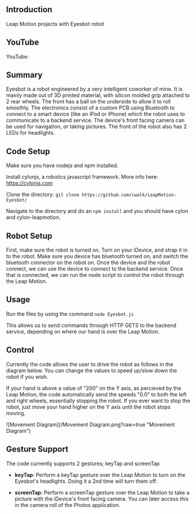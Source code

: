 ## Introduction

Leap Motion projects with Eyesbot robot

## YouTube

YouTube: 

## Summary

Eyesbot is a robot engineered by a very intelligent coworker of mine. It is mainly made out of 3D printed material, with silicon molded grip attached to 2 rear wheels. The front has a ball on the underside to allow it to roll smoothly. The electronics consist of a custom PCB using Bluetooth to connect to a smart device (like an iPod or iPhone) which the robot uses to communicate to a backend service. The device's front facing camera can be used for navigation, or taking pictures. The front of the robot also has 2 LEDs for headlights.

## Code Setup

Make sure you have nodejs and npm installed.

Install cylonjs, a robotics javascript framework. More info here: https://cylonjs.com

Clone the directory: `git clone https://github.com/cwalk/LeapMotion-Eyesbot/`

Navigate to the directory and do an `npm install` and you should have cylon and cylon-leapmotion.

## Robot Setup

First, make sure the robot is turned on. Turn on your iDevice, and strap it in to the robot. Make sure you device has bluetooth turned on, and switch the bluetooth connector on the robot on. Once the device and the robot connect, we can use the device to connect to the backend service. Once that is connected, we can run the node script to control the robot through the Leap Motion.

## Usage

Run the files by using the command `node Eyesbot.js`

This allows us to send commands through HTTP GETS to the backend service, depending on where our hand is over the Leap Motion. 

## Control

Currently the code allows the user to drive the robot as follows in the diagram below. You can change the values to speed up/slow down the robot if you wish.

If your hand is above a value of "200" on the Y axis, as percieved by the Leap Motion, the code automatically send the speeds "0.0" to both the left and right wheels, essentially stopping the robot. If you ever want to stop the robot, just move your hand higher on the Y axis until the robot stops moving.

![Movement Diagram](/Movement Diagram.png?raw=true "Movement Diagram")

## Gesture Support

The code currently supports 2 gestures; keyTap and screenTap

- **keyTap**: Perform a keyTap gesture over the Leap Motion to turn on the Eyesbot's headlights. Doing it a 2nd time will turn them off.

- **screenTap**: Perform a screenTap gesture over the Leap Motion to take a picture with the iDevice's front facing camera. You can later access this in the camera roll of the Photos application. 
